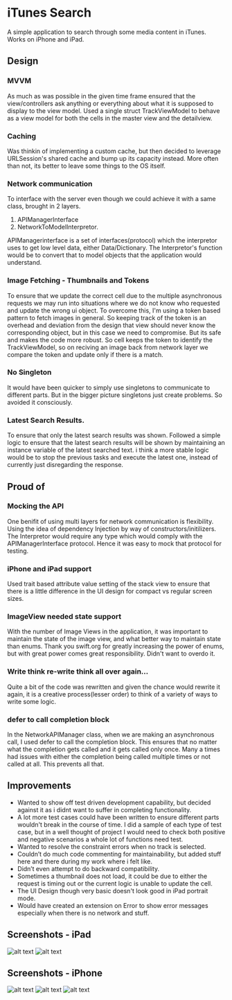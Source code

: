 # iTunes Search

A simple application to search through some media content in iTunes.
Works on iPhone and iPad.


## Design

### MVVM
As much as was possible in the given time frame ensured that the view/controllers ask anything or everything about what it is supposed to display to the view model.
Used a single struct TrackViewModel to behave as a view model for both the cells in the master view and the detailview.

### Caching
Was thinkin of implementing a custom cache, but then decided to leverage URLSession's shared cache and bump up its capacity instead. More often than not, its better to leave some things to the OS itself.

### Network communication
To interface with the server even though we could achieve it with a same class, brought in 2 layers.
1. APIManagerInterface
2. NetworkToModelInterpretor.

APIManagerinterface is a set of interfaces(protocol) which the interpretor uses to get low level data, either Data/Dictionary.
The Interpretor's function would be to convert that to model objects that the application would understand.

### Image Fetching - Thumbnails and Tokens
To ensure that we update the correct cell due to the multiple asynchronous requests we may run into situations where we do not know who requested and update the wrong ui object.
To overcome this, I'm using a token based pattern to fetch images in general. So keeping track of the token is an overhead  and deviation from the design that view should never know the corresponding object, but in this case we need to compromise. But its safe and makes the code more robust.
So cell keeps the token to identify the TrackViewModel, so on reciving an image back from network layer we compare the token and update only if there is a match.

### No Singleton
It would have been quicker to simply use singletons to communicate to different parts. But in the bigger picture singletons just create problems. So avoided it consciously. 

### Latest Search Results.
To ensure that only the latest search results was shown.
Followed a simple logic to ensure that the latest search results will be shown by maintaining an instance variable of the latest searched text. i think a more stable logic would be to stop the previous tasks and execute the latest one, instead of currently just disregarding the response.

## Proud of

### Mocking the API
One benifit of using multi layers for network communication is flexibility. Using the idea of dependency Injection by way of constructors/initilizers. The Interpretor would require any type which would comply with the APIManagerInterface protocol. Hence it was easy to mock that protocol for testing. 

### iPhone and iPad support
Used trait based attribute value setting of the stack view to ensure that there is a little difference in the UI design for compact vs regular screen sizes.

### ImageView needed state support
With the number of Image Views in the application, it was important to maintain the state of the image view, and what better way to maintain state than enums. Thank you swift.org for greatly increasing the power of enums, but with great power comes great responsibility. Didn't want to overdo it. 

### Write think re-write think all over again... 
Quite a bit of the code was rewritten and given the chance would rewrite it again, it is a creative process(lesser order) to think of a variety of ways to write some logic. 

### defer to call completion block
In the NetworkAPIManager class, when we are making an asynchronous call, I used defer to call the completion block. This ensures that no matter what the completion gets called and it gets called only once. Many a times had issues with either the completion being called multiple times or not called at all. This prevents all that.


## Improvements
- Wanted to show off test driven development capability, but decided against it as i didnt want to suffer in completing functionality.
- A lot more test cases could have been written to ensure different parts wouldn't break in the course of time. I did a sample of each type of test case, but in a well thought of project I would need to check both positive and negative scenarios a whole lot of functions need test.
- Wanted to resolve the constraint errors when no track is selected.
- Couldn’t do much code commenting for maintainability, but added stuff here and there during my work where i felt like.
- Didn’t even attempt to do backward compatibility.
- Sometimes a thumbnail does not load, it could be due to either the request is timing out or the current logic is unable to update the cell.
- The UI Design though very basic doesn't look good in iPad portrait mode. 
- Would have created an extension on Error to show error messages especially when there is no network and stuff.

## Screenshots - iPad
![alt text](https://bitbucket.org/robertdalmeida/itunessearch/src/master/Screenshots/iPadHome.png)
![alt text](https://bitbucket.org/robertdalmeida/itunessearch/src/master/Screenshots/iPadOnSearch.png)

## Screenshots - iPhone
![alt text](https://bitbucket.org/robertdalmeida/itunessearch/src/master/Screenshots/iPhoneLanding.png)
![alt text](https://bitbucket.org/robertdalmeida/itunessearch/src/master/Screenshots/iphoneOnSearch.png)
![alt text](https://bitbucket.org/robertdalmeida/itunessearch/src/master/Screenshots/iPhoneDetail.png)




